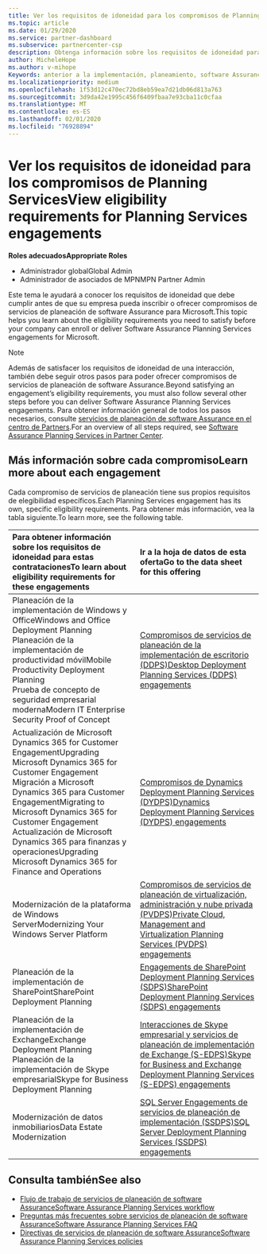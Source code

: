 ```yaml
---
title: Ver los requisitos de idoneidad para los compromisos de Planning Services | Centro de Partners
ms.topic: article
ms.date: 01/29/2020
ms.service: partner-dashboard
ms.subservice: partnercenter-csp
description: Obtenga información sobre los requisitos de idoneidad para cada compromiso de servicios de planeación de software Assurance que una empresa podría querer ofrecer a los clientes empresariales.
author: MicheleHope
ms.author: v-mihope
Keywords: anterior a la implementación, planeamiento, software Assurance, compromisos, requisitos, elegibilidad, oferta
ms.localizationpriority: medium
ms.openlocfilehash: 1f53d12c470ec72bd8eb59ea7d21db06d813a763
ms.sourcegitcommit: 3d9da42e1995c456f6409fbaa7e93cba11c0cfaa
ms.translationtype: MT
ms.contentlocale: es-ES
ms.lasthandoff: 02/01/2020
ms.locfileid: "76928894"
---
```

# <a name="view-eligibility-requirements-for-planning-services-engagements"></a><span data-ttu-id="07daf-104">Ver los requisitos de idoneidad para los compromisos de Planning Services</span><span class="sxs-lookup"><span data-stu-id="07daf-104">View eligibility requirements for Planning Services engagements</span></span>

<span data-ttu-id="07daf-105">**Roles adecuados**</span><span class="sxs-lookup"><span data-stu-id="07daf-105">**Appropriate Roles**</span></span>

- <span data-ttu-id="07daf-106">Administrador global</span><span class="sxs-lookup"><span data-stu-id="07daf-106">Global Admin</span></span>
- <span data-ttu-id="07daf-107">Administrador de asociados de MPN</span><span class="sxs-lookup"><span data-stu-id="07daf-107">MPN Partner Admin</span></span>

<span data-ttu-id="07daf-108">Este tema le ayudará a conocer los requisitos de idoneidad que debe cumplir antes de que su empresa pueda inscribir o ofrecer compromisos de servicios de planeación de software Assurance para Microsoft.</span><span class="sxs-lookup"><span data-stu-id="07daf-108">This topic helps you learn about the eligibility requirements you need to satisfy before your company can enroll or deliver Software Assurance Planning Services engagements for Microsoft.</span></span>

>[!NOTE]
> <span data-ttu-id="07daf-109">Además de satisfacer los requisitos de idoneidad de una interacción, también debe seguir otros pasos para poder ofrecer compromisos de servicios de planeación de software Assurance.</span><span class="sxs-lookup"><span data-stu-id="07daf-109">Beyond satisfying an engagement’s eligibility requirements, you must also follow several other steps before you can deliver Software Assurance Planning Services engagements.</span></span> <span data-ttu-id="07daf-110">Para obtener información general de todos los pasos necesarios, consulte [servicios de planeación de software Assurance en el centro de Partners](software-assurance-dps.md).</span><span class="sxs-lookup"><span data-stu-id="07daf-110">For an overview of all steps required, see [Software Assurance Planning Services in Partner Center](software-assurance-dps.md).</span></span>

## <a name="learn-more-about-each-engagement"></a><span data-ttu-id="07daf-111">Más información sobre cada compromiso</span><span class="sxs-lookup"><span data-stu-id="07daf-111">Learn more about each engagement</span></span>

<span data-ttu-id="07daf-112">Cada compromiso de servicios de planeación tiene sus propios requisitos de elegibilidad específicos.</span><span class="sxs-lookup"><span data-stu-id="07daf-112">Each Planning Services engagement has its own, specific eligibility requirements.</span></span> <span data-ttu-id="07daf-113">Para obtener más información, vea la tabla siguiente.</span><span class="sxs-lookup"><span data-stu-id="07daf-113">To learn more, see the following table.</span></span>

|<span data-ttu-id="07daf-114">**Para obtener información sobre los requisitos de idoneidad para estas contrataciones**</span><span class="sxs-lookup"><span data-stu-id="07daf-114">**To learn about eligibility requirements for these engagements**</span></span>   |<span data-ttu-id="07daf-115">**Ir a la hoja de datos de esta oferta**</span><span class="sxs-lookup"><span data-stu-id="07daf-115">**Go to the data sheet for this offering**</span></span>  |
|:------------------------------------|:------------------|
| <span data-ttu-id="07daf-116">Planeación de la implementación de Windows y Office</span><span class="sxs-lookup"><span data-stu-id="07daf-116">Windows and Office Deployment Planning</span></span><br> <span data-ttu-id="07daf-117">Planeación de la implementación de productividad móvil</span><span class="sxs-lookup"><span data-stu-id="07daf-117">Mobile Productivity Deployment Planning</span></span><br> <span data-ttu-id="07daf-118">Prueba de concepto de seguridad empresarial moderna</span><span class="sxs-lookup"><span data-stu-id="07daf-118">Modern IT Enterprise Security Proof of Concept</span></span></br>  | [<span data-ttu-id="07daf-119">Compromisos de servicios de planeación de la implementación de escritorio (DDPS)</span><span class="sxs-lookup"><span data-stu-id="07daf-119">Desktop Deployment Planning Services (DDPS) engagements</span></span>](https://go.microsoft.com/fwlink/?linkid=2116072) |
| <span data-ttu-id="07daf-120">Actualización de Microsoft Dynamics 365 for Customer Engagement</span><span class="sxs-lookup"><span data-stu-id="07daf-120">Upgrading Microsoft Dynamics 365 for Customer Engagement</span></span><br> <span data-ttu-id="07daf-121">Migración a Microsoft Dynamics 365 para Customer Engagement</span><span class="sxs-lookup"><span data-stu-id="07daf-121">Migrating to Microsoft Dynamics 365 for Customer Engagement</span></span><br> <span data-ttu-id="07daf-122">Actualización de Microsoft Dynamics 365 para finanzas y operaciones</span><span class="sxs-lookup"><span data-stu-id="07daf-122">Upgrading Microsoft Dynamics 365 for Finance and Operations</span></span></br>  | [<span data-ttu-id="07daf-123">Compromisos de Dynamics Deployment Planning Services (DYDPS)</span><span class="sxs-lookup"><span data-stu-id="07daf-123">Dynamics Deployment Planning Services (DYDPS) engagements</span></span>](https://go.microsoft.com/fwlink/?linkid=2116073)  |
| <span data-ttu-id="07daf-124">Modernización de la plataforma de Windows Server</span><span class="sxs-lookup"><span data-stu-id="07daf-124">Modernizing Your Windows Server Platform</span></span> | [<span data-ttu-id="07daf-125">Compromisos de servicios de planeación de virtualización, administración y nube privada (PVDPS)</span><span class="sxs-lookup"><span data-stu-id="07daf-125">Private Cloud, Management and Virtualization Planning Services (PVDPS) engagements</span></span>](https://go.microsoft.com/fwlink/?linkid=2115982) |
| <span data-ttu-id="07daf-126">Planeación de la implementación de SharePoint</span><span class="sxs-lookup"><span data-stu-id="07daf-126">SharePoint Deployment Planning</span></span>   | [<span data-ttu-id="07daf-127">Engagements de SharePoint Deployment Planning Services (SDPS)</span><span class="sxs-lookup"><span data-stu-id="07daf-127">SharePoint Deployment Planning Services (SDPS) engagements</span></span>](https://go.microsoft.com/fwlink/?linkid=2116074)  |
| <span data-ttu-id="07daf-128">Planeación de la implementación de Exchange</span><span class="sxs-lookup"><span data-stu-id="07daf-128">Exchange Deployment Planning</span></span><br> <span data-ttu-id="07daf-129">Planeación de la implementación de Skype empresarial</span><span class="sxs-lookup"><span data-stu-id="07daf-129">Skype for Business Deployment Planning</span></span></br>  | [<span data-ttu-id="07daf-130">Interacciones de Skype empresarial y servicios de planeación de implementación de Exchange (S-EDPS)</span><span class="sxs-lookup"><span data-stu-id="07daf-130">Skype for Business and Exchange Deployment Planning Services (S-EDPS) engagements</span></span>](https://go.microsoft.com/fwlink/?linkid=2116075)  |
| <span data-ttu-id="07daf-131">Modernización de datos inmobiliarios</span><span class="sxs-lookup"><span data-stu-id="07daf-131">Data Estate Modernization</span></span>  | [<span data-ttu-id="07daf-132">SQL Server Engagements de servicios de planeación de implementación (SSDPS)</span><span class="sxs-lookup"><span data-stu-id="07daf-132">SQL Server Deployment Planning Services (SSDPS) engagements</span></span>](https://go.microsoft.com/fwlink/?linkid=2116076)  |

## <a name="see-also"></a><span data-ttu-id="07daf-133">Consulta también</span><span class="sxs-lookup"><span data-stu-id="07daf-133">See also</span></span>

- [<span data-ttu-id="07daf-134">Flujo de trabajo de servicios de planeación de software Assurance</span><span class="sxs-lookup"><span data-stu-id="07daf-134">Software Assurance Planning Services workflow</span></span>](https://go.microsoft.com/fwlink/?linkid=2115983)
- [<span data-ttu-id="07daf-135">Preguntas más frecuentes sobre servicios de planeación de software Assurance</span><span class="sxs-lookup"><span data-stu-id="07daf-135">Software Assurance Planning Services FAQ</span></span>](https://go.microsoft.com/fwlink/?linkid=2116077)
- [<span data-ttu-id="07daf-136">Directivas de servicios de planeación de software Assurance</span><span class="sxs-lookup"><span data-stu-id="07daf-136">Software Assurance Planning Services policies</span></span>](https://go.microsoft.com/fwlink/?linkid=2115984)
